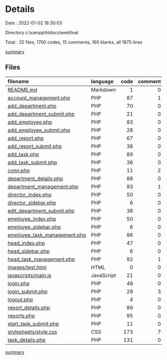 # Details

Date : 2022-01-02 18:30:03

Directory c:\xampp\htdocs\webfinal

Total : 32 files,  1700 codes, 15 comments, 160 blanks, all 1875 lines

[summary](results.md)

## Files
| filename | language | code | comment | blank | total |
| :--- | :--- | ---: | ---: | ---: | ---: |
| [README.md](/README.md) | Markdown | 1 | 0 | 0 | 1 |
| [account_management.php](/account_management.php) | PHP | 87 | 1 | 6 | 94 |
| [add_department.php](/add_department.php) | PHP | 70 | 0 | 7 | 77 |
| [add_department_submit.php](/add_department_submit.php) | PHP | 21 | 0 | 2 | 23 |
| [add_employee.php](/add_employee.php) | PHP | 83 | 0 | 7 | 90 |
| [add_employee_submit.php](/add_employee_submit.php) | PHP | 28 | 0 | 4 | 32 |
| [add_report.php](/add_report.php) | PHP | 67 | 0 | 6 | 73 |
| [add_report_submit.php](/add_report_submit.php) | PHP | 36 | 0 | 5 | 41 |
| [add_task.php](/add_task.php) | PHP | 89 | 0 | 7 | 96 |
| [add_task_submit.php](/add_task_submit.php) | PHP | 36 | 0 | 5 | 41 |
| [conn.php](/conn.php) | PHP | 11 | 2 | 2 | 15 |
| [department_details.php](/department_details.php) | PHP | 88 | 0 | 11 | 99 |
| [department_management.php](/department_management.php) | PHP | 93 | 1 | 6 | 100 |
| [director_index.php](/director_index.php) | PHP | 50 | 0 | 6 | 56 |
| [director_sidebar.php](/director_sidebar.php) | PHP | 6 | 0 | 0 | 6 |
| [edit_department_submit.php](/edit_department_submit.php) | PHP | 36 | 0 | 1 | 37 |
| [employee_index.php](/employee_index.php) | PHP | 50 | 0 | 6 | 56 |
| [employee_sidebar.php](/employee_sidebar.php) | PHP | 6 | 0 | 0 | 6 |
| [employee_task_management.php](/employee_task_management.php) | PHP | 96 | 0 | 7 | 103 |
| [head_index.php](/head_index.php) | PHP | 47 | 0 | 6 | 53 |
| [head_sidebar.php](/head_sidebar.php) | PHP | 6 | 0 | 0 | 6 |
| [head_task_management.php](/head_task_management.php) | PHP | 92 | 1 | 6 | 99 |
| [images/test.html](/images/test.html) | HTML | 0 | 0 | 2 | 2 |
| [javascripts/main.js](/javascripts/main.js) | JavaScript | 21 | 0 | 1 | 22 |
| [login.php](/login.php) | PHP | 48 | 0 | 6 | 54 |
| [login_submit.php](/login_submit.php) | PHP | 29 | 3 | 1 | 33 |
| [logout.php](/logout.php) | PHP | 4 | 0 | 1 | 5 |
| [report_details.php](/report_details.php) | PHP | 89 | 0 | 11 | 100 |
| [reports.php](/reports.php) | PHP | 95 | 0 | 9 | 104 |
| [start_task_submit.php](/start_task_submit.php) | PHP | 11 | 0 | 4 | 15 |
| [stylesheets/style.css](/stylesheets/style.css) | CSS | 173 | 7 | 11 | 191 |
| [task_details.php](/task_details.php) | PHP | 131 | 0 | 14 | 145 |

[summary](results.md)